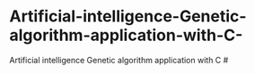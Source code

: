 # Artificial-intelligence-Genetic-algorithm-application-with-C-
Artificial intelligence Genetic algorithm application with C #

